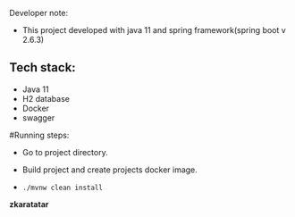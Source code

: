 Developer note:
  - This project developed with java 11 and spring framework(spring boot v 2.6.3)

## Tech stack:

* Java 11
* H2 database
* Docker
* swagger


#Running steps:
- Go to project directory.


- Build project and create projects docker image.
- ```./mvnw clean install```


**zkaratatar**
